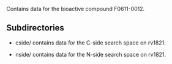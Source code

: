Contains data for the bioactive compound F0611-0012.

## Subdirectories

- cside/ contains data for the C-side search space on rv1821.

- nside/ contains data for the N-side search space on rv1821.

